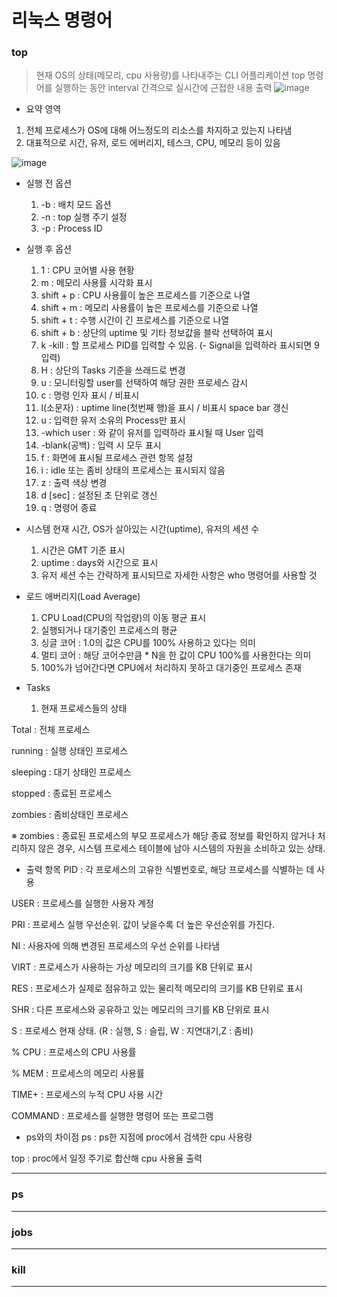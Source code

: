 # 리눅스 명령어

### top
> 현재 OS의 상태(메모리, cpu 사용량)를 나타내주는 CLI 어플리케이션
> top 명령어를 실행하는 동안 interval 간격으로 실시간에 근접한 내용 출력
![image](https://github.com/seaweed2/opensw_prac2/assets/95917813/0967b570-2081-4478-87c5-9fe9760f6926)



- 요약 영역
1. ﻿전체 프로세스가 OS에 대해 어느정도의 리소스를 차지하고 있는지 나타냄
2. 대표적으로 시간, 유저, 로드 에버리지, 테스크, CPU, 메모리 등이 있음

![image](https://github.com/seaweed2/opensw_prac2/assets/95917813/f6e0c342-9968-47b4-ad86-509c445f4ebe)



* 실행 전 옵션
  1. -b : 배치 모드 옵션
  2. -n : top 실행 주기 설정
  3. -p : Process ID
* 실행 후 옵션
   1. 1 : ﻿CPU 코어별 사용 현황
   2. m : 메모리 사용률 시각화 표시
   3. shift + p :	CPU 사용률이 높은 프로세스를 기준으로 나열
   4. shift + m :	메모리 사용률이 높은 프로세스를 기준으로 나열
   5. shift + t :	수행 시간이 긴 프로세스를 기준으로 나열
   6. shift + b :	상단의 uptime 및 기타 정보값을 블락 선택하여 표시
   7. k	-kill : 할 프로세스 PID를 입력할 수 있음. (- Signal을 입력하라 표시되면 9 입력)
   8. H : 상단의 Tasks 기준을 쓰래드로 변경
   9. u	: 모니터링할 user를 선택하여 해당 권한 프로세스 감시
   10. c :	명령 인자 표시 / 비표시
   11. l(소문자) :	uptime line(첫번째 행)을 표시 / 비표시 space bar	갱신
   12. u :	입력한 유저 소유의 Process만 표시
   13. -which user : 와 같이 유저를 입력하라 표시될 때 User 입력
   14. -blank(공백) : 입력 시 모두 표시
   15. f :	화면에 표시될 프로세스 관련 항목 설정
   16. i :	idle 또는 좀비 상태의 프로세스는 표시되지 않음
   17. z :	출력 색상 변경
   18. d [sec] : 설정된 초 단위로 갱신
   19. q :	명령어 종료



* ﻿시스템 현재 시간, OS가 살아있는 시간(uptime), 유저의 세션 수
  1. 시간은 GMT 기준 표시
  2. uptime : days와 시간으로 표시
  3. 유저 세션 수는 간략하게 표시되므로 자세한 사항은 who 명령어를 사용할 것


 
* 로드 애버리지(Load Average)
  1. CPU Load(CPU의 작업량)의 이동 평균 표시
  2. 실행되거나 대기중인 프로세스의 평균
  3. 싱글 코어 : 1.0의 값은 CPU를 100% 사용하고 있다는 의미
  4. 멀티 코어 : 해당 코어수만큼 * N을 한 값이 CPU 100%를 사용한다는 의미
  5. 100%가 넘어간다면 CPU에서 처리하지 못하고 대기중인 프로세스 존재


 
* Tasks
  1. 현재 프로세스들의 상태

Total :	전체 프로세스

running :	실행 상태인 프로세스

sleeping :	대기 상태인 프로세스

stopped :	종료된 프로세스

zombies :	좀비상태인 프로세스

※ zombies : 종료된 프로세스의 부모 프로세스가 해당 종료 정보를 확인하지 않거나 처리하지 않은 경우, 시스템 프로세스 테이블에 남아 시스템의 자원을 소비하고 있는 상태.



* 출력 항목
PID :	각 프로세스의 고유한 식별번호로, 해당 프로세스를 식별하는 데 사용

USER :	프로세스를 실행한 사용자 계정

PRI :	프로세스 실행 우선순위. 값이 낮을수록 더 높은 우선순위를 가진다.

NI :	사용자에 의해 변경된 프로세스의 우선 순위를 나타냄

VIRT : 프로세스가 사용하는 가상 메모리의 크기를 KB 단위로 표시

RES : 프로세스가 실제로 점유하고 있는 물리적 메모리의 크기를 KB 단위로 표시

SHR : 다른 프로세스와 공유하고 있는 메모리의 크기를 KB 단위로 표시

S :	프로세스 현재 상태. (R : 실행, S : 슬립, W : 지연대기,Z : 좀비)

% CPU :	프로세스의 CPU 사용률

% MEM :	프로세스의 메모리 사용률

TIME+ :	프로세스의 누적 CPU 사용 시간

COMMAND :	프로세스를 실행한 명령어 또는 프로그램



* ps와의 차이점
ps : ps한 지점에 proc에서 검색한 cpu 사용량

top : proc에서 일정 주기로 합산해 cpu 사용율 출력

---
### ps
> 



---
### jobs
>



***
### kill
>



***
